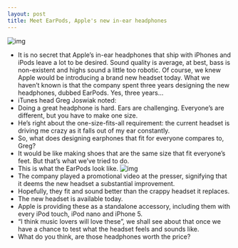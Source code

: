 ```yaml
---
layout: post
title: Meet EarPods, Apple's new in-ear headphones
---
```

![img](http://media.idownloadblog.com/wp-content/uploads/2012/09/iPHone-presser-20120912-slide-010.jpg)
* It is no secret that Apple’s in-ear headphones that ship with iPhones and iPods leave a lot to be desired. Sound quality is average, at best, bass is non-existent and highs sound a little too robotic. Of course, we knew Apple would be introducing a brand new headset today. What we haven’t known is that the company spent three years designing the new headphones, dubbed EarPods. Yes, three years…
* iTunes head Greg Joswiak noted:
* Doing a great headphone is hard. Ears are challenging. Everyone’s are different, but you have to make one size.
* He’s right about the one-size-fits-all requirement: the current headset is driving me crazy as it falls out of my ear constantly.
* So, what does designing earphones that fit for everyone compares to, Greg?
* It would be like making shoes that are the same size that fit everyone’s feet. But that’s what we’ve tried to do.
* This is what the EarPods look like.
![img](http://media.idownloadblog.com/wp-content/uploads/2012/09/iPHone-presser-20120912-slide-011.jpg)
* The company played a promotional video at the presser, signifying that it deems the new headset a substantial improvement.
* Hopefully, they fit and sound better than the crappy headset it replaces.
* The new headset is available today.
* Apple is providing these as a standalone accessory, including them with every iPod touch, iPod nano and iPhone 5.
* “I think music lovers will love these”, we shall see about that once we have a chance to test what the headset feels and sounds like.
* What do you think, are those headphones worth the price?


